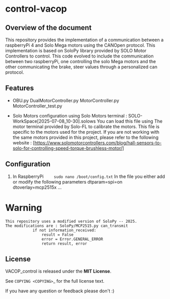 # control-vacop
## Overview of the document
This repository provides the implementation of a communication between a raspberryPi 4 and Solo Mega motors using the CANOpen protocol. 
This implementation is based on SoloPy library provided by SOLO Motor Controllers to control.
This code evolved to include the communication between two raspberryPi, one controlling the solo Mega motors and the other communicating the brake, steer values through a personalized can protocol.


## Features 
- 	OBU.py 
	DualMotorController.py
	MotorController.py
	MotorController_test.py
	
- Solo Motors configuration using Solo Motors terminal : SOLO-WorkSpace[2025-07-08_10-30].solows
	You can load this file using The motor terminal provided by Solo-FL to calibrate the motors.
	This file is specific to the motors used for the project. If you are not working with the same motors provided in this project, please refer to the following website : [https://www.solomotorcontrollers.com/blog/hall-sensors-to-solo-for-controlling-speed-torque-brushless-motor/]

## Configuration 
1. In RaspberryPi
	``` 	sudo nano /boot/config.txt ```
	In the file you either add or modify the following parameters
		dtparam=spi=on
		dtoverlay=mcp2515x ...
# Warning 
	This repository uses a modified version of SoloPy -- 2025.
	The modifications are : SoloPy/MCP2515.py can_transmit 
				if not information_received:
				    result = False
				    error = Error.GENERAL_ERROR
				    return result, error


## License

VACOP_control is released under the **MIT License**.

See `COPYING <COPYING>`_ for the full license text.

If you have any question or feedback please don't :)